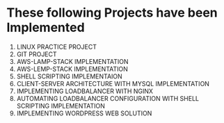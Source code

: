 # These following Projects have been Implemented

1. LINUX PRACTICE PROJECT
2. GIT PROJECT
3. AWS-LAMP-STACK IMPLEMENTATION
4. AWS-LEMP-STACK IMPLEMENTATION
5. SHELL SCRIPTING IMPLEMENTAION
6. CLIENT-SERVER ARCHITECTURE WITH MYSQL IMPLEMENTATION
7. IMPLEMENTING LOADBALANCER WITH NGINX 
8. AUTOMATING LOADBALANCER CONFIGURATION WITH SHELL SCRIPTING IMPLEMENTATION
9. IMPLEMENTING WORDPRESS WEB SOLUTION 